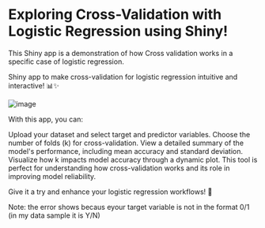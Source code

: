 # Exploring Cross-Validation with Logistic Regression using Shiny!
This Shiny app is a demonstration of how Cross validation works in a specific case of logistic regression.

Shiny app to make cross-validation for logistic regression intuitive and interactive! 📊✨

![image](https://github.com/user-attachments/assets/b7985297-ed0d-4722-9834-5aeaf303effe)

With this app, you can:

Upload your dataset and select target and predictor variables.
Choose the number of folds (k) for cross-validation.
View a detailed summary of the model's performance, including mean accuracy and standard deviation.
Visualize how k impacts model accuracy through a dynamic plot.
This tool is perfect for understanding how cross-validation works and its role in improving model reliability. 

Give it a try and enhance your logistic regression workflows! 🚀

Note: the error shows becaus eyour target variable is not in the format 0/1 (in my data sample it is Y/N)
